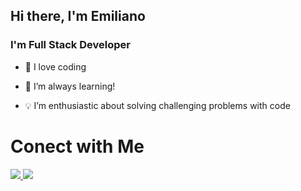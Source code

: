
## Hi there, I'm Emiliano

  

### I'm Full Stack Developer

  

- 🚀 I love coding

- 🌱 I’m always learning!

- 💡 I’m enthusiastic about solving challenging problems with code

  
# Conect with Me

<p  align="center">

<p>
<a href="https://www.linkedin.com/in/russo-emiliano/"><img src="https://img.icons8.com/color/48/000000/linkedin.png"/>
<a href="mailto:emiliano.russo@outlook.com"><img src="https://img.icons8.com/color/48/000000/ms-outlook.png"/>
</p>



</p>
